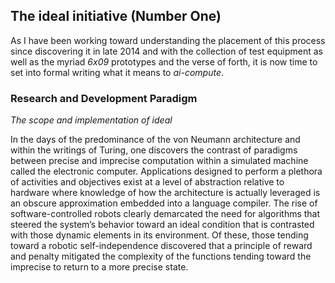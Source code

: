 ## The ideal initiative (Number One)

As I have been working toward understanding the placement of this process since discovering it in late 2014 and with the collection of test equipment as well as the myriad _6x09_ prototypes and the verse of forth, it is now time to set into formal writing what it means to _ai-compute_.

### Research and Development Paradigm

_The scope and implementation of ideal_

In the days of the predominance of the von Neumann architecture and within the writings of Turing, one discovers the contrast of paradigms between precise and imprecise computation within a simulated machine called the electronic computer. Applications designed to perform a plethora of activities and objectives exist at a level of abstraction relative to hardware where knowledge of how the architecture is actually leveraged is an obscure approximation embedded into a language compiler. The rise of software-controlled robots clearly demarcated the need for algorithms that steered the system’s behavior toward an ideal condition that is contrasted with those dynamic elements in its environment. Of these, those tending toward a robotic self-independence discovered that a principle of reward and penalty mitigated the complexity of the functions tending toward the imprecise to return to a more precise state.

